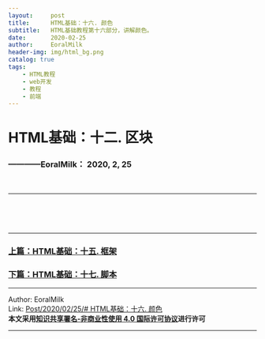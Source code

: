 ```yaml
---
layout:     post                    
title:      HTML基础：十六. 颜色     
subtitle:   HTML基础教程第十六部分，讲解颜色。
date:       2020-02-25           
author:     EoralMilk             
header-img: img/html_bg.png    
catalog: true                    
tags:        
    - HTML教程
    - web开发
    - 教程
    - 前端
---
```



# HTML基础：十二. 区块
### ————EoralMilk： 2020, 2, 25
<br/>  

---


<br/>  
<br/>
<br/>

---  
### [上篇：HTML基础：十五. 框架](https://eoralmilk.github.io/2020/02/25/HTML%E5%9F%BA%E7%A1%80-%E5%8D%81%E4%BA%94/)
### [下篇：HTML基础：十七. 脚本](https://eoralmilk.github.io/2020/02/25/HTML%E5%9F%BA%E7%A1%80-%E5%8D%81%E4%B8%83/)


---  

Author: EoralMilk  
Link: [Post/2020/02/25/# HTML基础：十六. 颜色](https://eoralmilk.github.io/2020/02/25/HTML%E5%9F%BA%E7%A1%80-%E5%8D%81%E5%85%AD/)   
**本文采用[知识共享署名-非商业性使用 4.0 国际许可协议](https://creativecommons.org/licenses/by-nc-sa/4.0/)进行许可**  

---